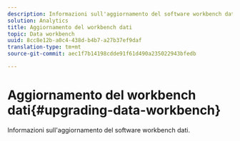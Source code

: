 ```yaml
---
description: Informazioni sull'aggiornamento del software workbench dati.
solution: Analytics
title: Aggiornamento del workbench dati
topic: Data workbench
uuid: 8cc8e12b-a0c4-438d-b4b7-a27b37ef9daf
translation-type: tm+mt
source-git-commit: aec1f7b14198cdde91f61d490a235022943bfedb

---
```



# Aggiornamento del workbench dati{#upgrading-data-workbench}

Informazioni sull&#39;aggiornamento del software workbench dati.

